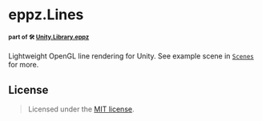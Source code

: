 # eppz.Lines
#### <sup>part of 🛠️ [Unity.Library.eppz](https://github.com/eppz/Unity.Library.eppz)</sup>

Lightweight OpenGL line rendering for Unity. See example scene in [`Scenes`](Scenes) for more.

## License

> Licensed under the [MIT license](http://en.wikipedia.org/wiki/MIT_License).
